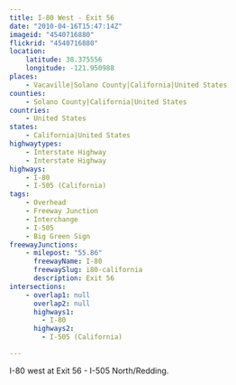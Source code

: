 ```yaml
---
title: I-80 West - Exit 56
date: "2010-04-16T15:47:14Z"
imageid: "4540716880"
flickrid: "4540716880"
location:
    latitude: 38.375556
    longitude: -121.950988
places:
    - Vacaville|Solano County|California|United States
counties:
    - Solano County|California|United States
countries:
    - United States
states:
    - California|United States
highwaytypes:
    - Interstate Highway
    - Interstate Highway
highways:
    - I-80
    - I-505 (California)
tags:
    - Overhead
    - Freeway Junction
    - Interchange
    - I-505
    - Big Green Sign
freewayJunctions:
    - milepost: "55.86"
      freewayName: I-80
      freewaySlug: i80-california
      description: Exit 56
intersections:
    - overlap1: null
      overlap2: null
      highways1:
        - I-80
      highways2:
        - I-505 (California)

---
```

I-80 west at Exit 56 - I-505 North/Redding.
